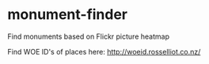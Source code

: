 # monument-finder
Find monuments based on Flickr picture heatmap 

Find WOE ID's of places here:
http://woeid.rosselliot.co.nz/
